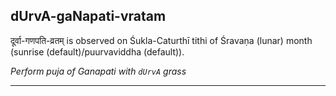 ## dUrvA-gaNapati-vratam
दूर्वा-गणपति-व्रतम् is observed on Śukla-Caturthī tithi of Śravaṇa (lunar) month (sunrise (default)/puurvaviddha (default)).

_Perform puja of Ganapati with `dUrvA` grass_

---
